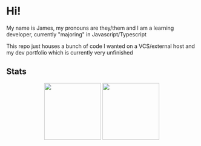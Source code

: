 # Hi!

My name is James, my pronouns are they/them and I am a learning developer, currently "majoring" in Javascript/Typescript

This repo just houses a bunch of code I wanted on a VCS/external host and my dev portfolio which is currently very unfinished


## Stats
<div align="center">
  <img height="150em" src="https://github-readme-stats.vercel.app/api?username=jamesinaxx&count_private=true&show_icons=true&theme=dark" />
  <img height="150em" src="https://github-readme-stats.vercel.app/api/top-langs/?username=InventivetalentDev&theme=dark&layout=compact&langs_count=6" />
</div>
